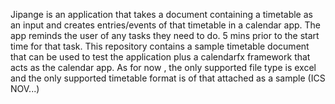 Jipange is an application that takes a document containing a timetable as an input and creates entries/events of that timetable in a calendar app.
The app reminds the user of any tasks they need to do. 5 mins prior to the start time for that task. 
This repository contains a sample timetable document that can be used to test the application plus a calendarfx framework that acts as the calendar app.
As for now , the only supported file type is excel and the only supported timetable format is of that attached as a sample (ICS NOV...)


